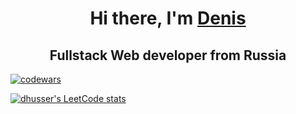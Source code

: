 <h1 align="center">
Hi there, I'm <a href="https://dhusser.github.io/rsschool-cv/" target="_blank">Denis</a> 
</h1>
<h2 align="center">
Fullstack Web developer from Russia
</h2>

[![codewars](https://www.codewars.com/users/dhusser/badges/large)](https://www.codewars.com/users/dhusser)

[![dhusser's LeetCode stats](https://leetcode-stats-six.vercel.app/api?username=dhusser&theme=dark)](https://github.com/dhusser/)
